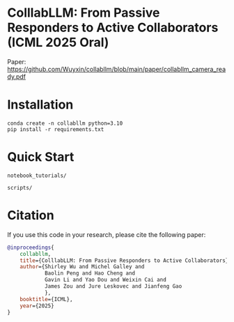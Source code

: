 # ColllabLLM: From Passive Responders to Active Collaborators (ICML 2025 Oral)

Paper: https://github.com/Wuyxin/collabllm/blob/main/paper/collabllm_camera_ready.pdf

# Installation

```base
conda create -n collabllm python=3.10
pip install -r requirements.txt
```

# Quick Start

`notebook_tutorials/`

`scripts/`

# Citation
If you use this code in your research, please cite the following paper:

```bibtex
@inproceedings{
    collabllm,
    title={ColllabLLM: From Passive Responders to Active Collaborators},
    author={Shirley Wu and Michel Galley and 
            Baolin Peng and Hao Cheng and 
            Gavin Li and Yao Dou and Weixin Cai and 
            James Zou and Jure Leskovec and Jianfeng Gao
            },
    booktitle={ICML},
    year={2025}
}
```
